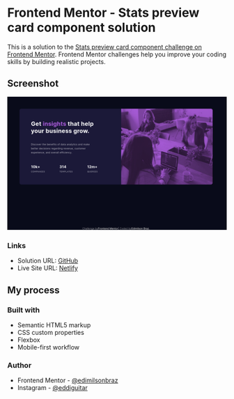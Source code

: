# Frontend Mentor - Stats preview card component solution

This is a solution to the [Stats preview card component challenge on Frontend Mentor](https://www.frontendmentor.io/challenges/stats-preview-card-component-8JqbgoU62). Frontend Mentor challenges help you improve your coding skills by building realistic projects. 

## Screenshot

![Design preview for the Stats preview card component coding challenge](./design/screenshot.png)


### Links

- Solution URL: [GitHub](https://github.com/edimilsonbraz/card-component)
- Live Site URL: [Netlify](https://practical-ride-fd444d.netlify.app/)

## My process

### Built with

- Semantic HTML5 markup
- CSS custom properties
- Flexbox
- Mobile-first workflow

### Author

- Frontend Mentor - [@edimilsonbraz](https://www.frontendmentor.io/profile/edimilsonbraz)
- Instagram - [@eddiguitar](https://www.instagram.com/eddiguitar)


